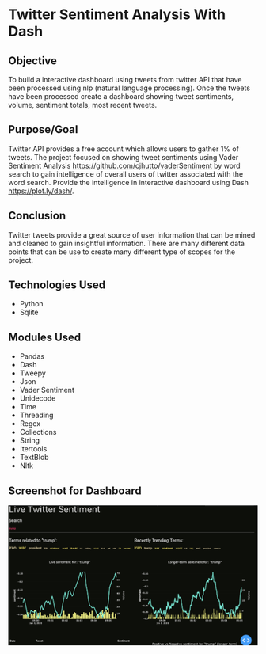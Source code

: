 # Twitter Sentiment Analysis With Dash

## Objective

To build a interactive dashboard using tweets from twitter API that have been processed using nlp (natural language processing).  Once the tweets have been processed create a dashboard showing tweet sentiments, volume, sentiment totals, most recent tweets.

## Purpose/Goal

Twitter API provides a free account which allows users to gather 1% of tweets.  The project focused on showing tweet sentiments using Vader Sentiment Analysis https://github.com/cjhutto/vaderSentiment by word search to gain intelligence of overall users of twitter associated with the word search.  Provide the intelligence in interactive dashboard using Dash https://plot.ly/dash/.

## Conclusion

Twitter tweets provide a great source of user information that can be mined and cleaned to gain insightful information.  There are many different data points that can be use to create many different type of scopes for the project.

## Technologies Used

- Python
- Sqlite

## Modules Used

- Pandas
- Dash
- Tweepy
- Json
- Vader Sentiment 
- Unidecode
- Time
- Threading
- Regex
- Collections
- String
- Itertools
- TextBlob
- Nltk

## Screenshot for Dashboard

<img src="https://github.com/ktung1189/Sentiment_Analysis_With_Dash/blob/master/tweet_graph.png" alt='Live_Twitter_Dashboard'>